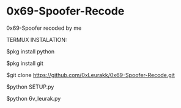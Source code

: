 # 0x69-Spoofer-Recode
0x69-Spoofer recoded by me

TERMUX INSTALATION:

$pkg install python

$pkg install git

$git clone https://github.com/0xLeurakk/0x69-Spoofer-Recode.git

$python SETUP.py

$python 6v_leurak.py
